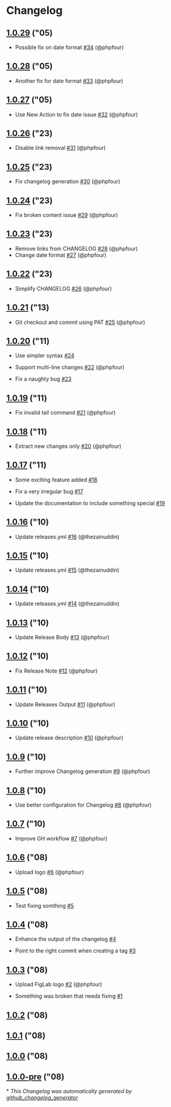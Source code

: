 # Changelog

## [1.0.29](https://github.com/phpfour/changelog-tag-release-action/tree/1.0.29) ("05)

- Possible fix on date format [\#34](https://github.com/phpfour/changelog-tag-release-action/pull/34) (@phpfour)

## [1.0.28](https://github.com/phpfour/changelog-tag-release-action/tree/1.0.28) ("05)

- Another fix for date format [\#33](https://github.com/phpfour/changelog-tag-release-action/pull/33) (@phpfour)

## [1.0.27](https://github.com/phpfour/changelog-tag-release-action/tree/1.0.27) ("05)

- Use New Action to fix date issue [\#32](https://github.com/phpfour/changelog-tag-release-action/pull/32) (@phpfour)

## [1.0.26](https://github.com/phpfour/changelog-tag-release-action/tree/1.0.26) ("23)

- Disable link removal [\#31](https://github.com/phpfour/changelog-tag-release-action/pull/31) (@phpfour)

## [1.0.25](https://github.com/phpfour/changelog-tag-release-action/tree/1.0.25) ("23)

- Fix changelog generation [\#30](https://github.com/phpfour/changelog-tag-release-action/pull/30) (@phpfour)

## [1.0.24](https://github.com/phpfour/changelog-tag-release-action/tree/1.0.24) ("23)

- Fix broken content issue [\#29](https://github.com/phpfour/changelog-tag-release-action/pull/29) (@phpfour)

## [1.0.23](https://github.com/phpfour/changelog-tag-release-action/tree/1.0.23) ("23)

- Remove links from CHANGELOG [\#28](https://github.com/phpfour/changelog-tag-release-action/pull/28) (@phpfour)
- Change date format [\#27](https://github.com/phpfour/changelog-tag-release-action/pull/27) (@phpfour)

## [1.0.22](https://github.com/phpfour/changelog-tag-release-action/tree/1.0.22) ("23)

- Simplify CHANGELOG [\#26](https://github.com/phpfour/changelog-tag-release-action/pull/26) (@phpfour)

## [1.0.21](https://github.com/phpfour/changelog-tag-release-action/tree/1.0.21) ("13)

- Git checkout and commit using PAT [\#25](https://github.com/phpfour/changelog-tag-release-action/pull/25) (@phpfour)

## [1.0.20](https://github.com/phpfour/changelog-tag-release-action/tree/1.0.20) ("11)

- Use simpler syntax [\#24](https://github.com/phpfour/changelog-tag-release-action/issues/24)
- Support multi-line changes [\#22](https://github.com/phpfour/changelog-tag-release-action/pull/22) (@phpfour)

- Fix a naughty bug [\#23](https://github.com/phpfour/changelog-tag-release-action/issues/23)

## [1.0.19](https://github.com/phpfour/changelog-tag-release-action/tree/1.0.19) ("11)

- Fix invalid tail command [\#21](https://github.com/phpfour/changelog-tag-release-action/pull/21) (@phpfour)

## [1.0.18](https://github.com/phpfour/changelog-tag-release-action/tree/1.0.18) ("11)

- Extract new changes only [\#20](https://github.com/phpfour/changelog-tag-release-action/pull/20) (@phpfour)

## [1.0.17](https://github.com/phpfour/changelog-tag-release-action/tree/1.0.17) ("11)

- Some exciting feature added [\#18](https://github.com/phpfour/changelog-tag-release-action/issues/18)

- Fix a very irregular bug  [\#17](https://github.com/phpfour/changelog-tag-release-action/issues/17)

- Update the documentation to include something special [\#19](https://github.com/phpfour/changelog-tag-release-action/issues/19)

## [1.0.16](https://github.com/phpfour/changelog-tag-release-action/tree/1.0.16) ("10)

- Update releases.yml [\#16](https://github.com/phpfour/changelog-tag-release-action/pull/16) (@thezainuddin)

## [1.0.15](https://github.com/phpfour/changelog-tag-release-action/tree/1.0.15) ("10)

- Update releases.yml [\#15](https://github.com/phpfour/changelog-tag-release-action/pull/15) (@thezainuddin)

## [1.0.14](https://github.com/phpfour/changelog-tag-release-action/tree/1.0.14) ("10)

- Update releases.yml [\#14](https://github.com/phpfour/changelog-tag-release-action/pull/14) (@thezainuddin)

## [1.0.13](https://github.com/phpfour/changelog-tag-release-action/tree/1.0.13) ("10)

- Update Release Body [\#13](https://github.com/phpfour/changelog-tag-release-action/pull/13) (@phpfour)

## [1.0.12](https://github.com/phpfour/changelog-tag-release-action/tree/1.0.12) ("10)

- Fix Release Note [\#12](https://github.com/phpfour/changelog-tag-release-action/pull/12) (@phpfour)

## [1.0.11](https://github.com/phpfour/changelog-tag-release-action/tree/1.0.11) ("10)

- Update Releases Output [\#11](https://github.com/phpfour/changelog-tag-release-action/pull/11) (@phpfour)

## [1.0.10](https://github.com/phpfour/changelog-tag-release-action/tree/1.0.10) ("10)

- Update release description [\#10](https://github.com/phpfour/changelog-tag-release-action/pull/10) (@phpfour)

## [1.0.9](https://github.com/phpfour/changelog-tag-release-action/tree/1.0.9) ("10)

- Further improve Changelog generation [\#9](https://github.com/phpfour/changelog-tag-release-action/pull/9) (@phpfour)

## [1.0.8](https://github.com/phpfour/changelog-tag-release-action/tree/1.0.8) ("10)

- Use better configuration for Changelog [\#8](https://github.com/phpfour/changelog-tag-release-action/pull/8) (@phpfour)

## [1.0.7](https://github.com/phpfour/changelog-tag-release-action/tree/1.0.7) ("10)

- Improve GH workflow [\#7](https://github.com/phpfour/changelog-tag-release-action/pull/7) (@phpfour)

## [1.0.6](https://github.com/phpfour/changelog-tag-release-action/tree/1.0.6) ("08)

- Upload logo [\#6](https://github.com/phpfour/changelog-tag-release-action/pull/6) (@phpfour)

## [1.0.5](https://github.com/phpfour/changelog-tag-release-action/tree/1.0.5) ("08)

- Test fixing somthing [\#5](https://github.com/phpfour/changelog-tag-release-action/issues/5)

## [1.0.4](https://github.com/phpfour/changelog-tag-release-action/tree/1.0.4) ("08)

- Enhance the output of the changelog [\#4](https://github.com/phpfour/changelog-tag-release-action/issues/4)

- Point to the right commit when creating a tag [\#3](https://github.com/phpfour/changelog-tag-release-action/issues/3)

## [1.0.3](https://github.com/phpfour/changelog-tag-release-action/tree/1.0.3) ("08)

- Upload FigLab logo [\#2](https://github.com/phpfour/changelog-tag-release-action/pull/2) (@phpfour)

- Something was broken that needs fixing [\#1](https://github.com/phpfour/changelog-tag-release-action/issues/1)

## [1.0.2](https://github.com/phpfour/changelog-tag-release-action/tree/1.0.2) ("08)

## [1.0.1](https://github.com/phpfour/changelog-tag-release-action/tree/1.0.1) ("08)

## [1.0.0](https://github.com/phpfour/changelog-tag-release-action/tree/1.0.0) ("08)

## [1.0.0-pre](https://github.com/phpfour/changelog-tag-release-action/tree/1.0.0-pre) ("08)



\* *This Changelog was automatically generated by [github_changelog_generator](https://github.com/github-changelog-generator/github-changelog-generator)*
